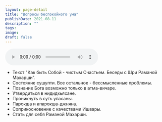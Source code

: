 ```yaml
---
layout: page-detail
title: "Вопросы беспокойного ума"
publishDate: 2021.08.11
description: ""
tags:
image:
draft: false
---
```


<audio title="2021.08.11 - Вопросы беспокойного ума.mp3" src="/upload/iblock/0aa/0aa9a9932968b67a9e94dac170ea2ac9.mp3" controls=""></audio>

* Текст "Как быть Собой - чистым Счастьем. Беседы с Шри Раманой Махарши".
* Состояние сушупти. Все остальное - бессмысленные проблемы.
* Познание Бога возможно только в атма-вичаре.
* Утвердиться в нидидхьясане.
* Проникнуть в суть упасаны.
* Парокша и апарокша-джняна.
* Соприкосновение с качествами Ишвары.
* Стать для себя Раманой Махарши.

  
